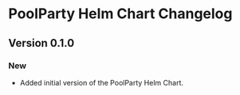 # PoolParty Helm Chart Changelog

## Version 0.1.0

### New

- Added initial version of the PoolParty Helm Chart.
